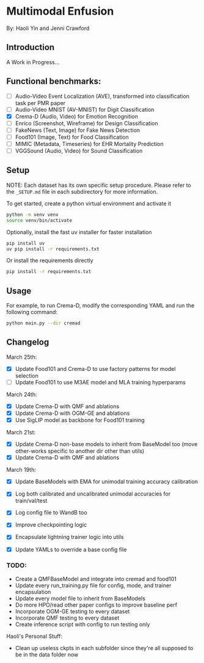 # Multimodal Enfusion

By: Haoli Yin and Jenni Crawford

## Introduction

A Work in Progress...

## Functional benchmarks: 
- [ ] Audio-Video Event Localization (AVE), transformed into classification task per PMR paper
- [ ] Audio-Video MNIST (AV-MNIST) for Digit Classification
- [X] Crema-D (Audio, Video) for Emotion Recognition
- [ ] Enrico (Screenshot, Wireframe) for Design Classification
- [ ] FakeNews (Text, Image) for Fake News Detection
- [ ] Food101 (Image, Text) for Food Classification
- [ ] MIMIC (Metadata, Timeseries) for EHR Mortality Prediction
- [ ] VGGSound (Audio, Video) for Sound Classification

## Setup

NOTE: Each dataset has its own specific setup procedure. Please refer to the `_SETUP.md` file in each subdirectory for more information.

To get started, create a python virtual environment and activate it
```bash
python -m venv venv
source venv/bin/activate
```

Optionally, install the fast uv installer for faster installation
```bash
pip install uv
uv pip install -r requirements.txt
```

Or install the requirements directly
```bash
pip install -r requirements.txt
```


## Usage

For example, to run Crema-D, modify the corresponding YAML and run the following command:
```bash
python main.py --dir cremad
```

## Changelog

March 25th: 
- [X] Update Food101 and Crema-D to use factory patterns for model selection
- [ ] Update Food101 to use M3AE model and MLA training hyperparams
 
March 24th: 
- [X] Update Crema-D with QMF and ablations
- [X] Update Crema-D with OGM-GE and ablations
- [X] Use SigLIP model as backbone for Food101 training

March 21st: 
- [X] Update Crema-D non-base models to inherit from BaseModel too (move other-works specific to another dir other than utils)
- [X] Update Crema-D with QMF and ablations

March 19th:
- [x] Update BaseModels with EMA for unimodal training accuracy calibration
- [x] Log both calibrated and uncalibrated unimodal accuracies for train/val/test
- [x] Log config file to WandB too
- [x] Improve checkpointing logic
- [x] Encapsulate lightning trainer logic into utils
- [x] Update YAMLs to override a base config file


### TODO: 
- Create a QMFBaseModel and integrate into cremad and food101
- Update every run_training.py file for config, mode, and trainer encapsulation
- Update every model file to inherit from BaseModels
- Do more HPO/read other paper configs to improve baseline perf
- Incorporate OGM-GE testing to every dataset
- Incorporate QMF testing to every dataset
- Create inference script with config to run testing only

Haoli's Personal Stuff: 
- Clean up useless ckpts in each subfolder since they're all supposed to be in the data folder now

